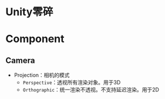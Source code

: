 # Unity零碎

# Component

## Camera

- Projection：相机的模式
    - `Perspective`：透视所有渲染对象。用于3D
    - `Orthographic`：统一渲染不透视。不支持延迟渲染。用于2D

